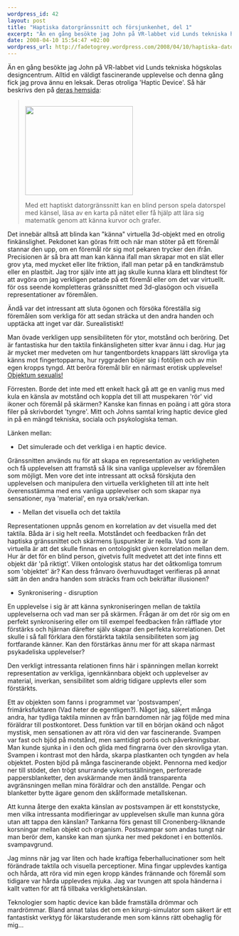 ```yaml
--- 
wordpress_id: 42
layout: post
title: "Haptiska datorgränssnitt och försjunkenhet, del 1"
excerpt: "Än en gång besökte jag John på VR-labbet vid Lunds tekniska högskolas designcentrum. Alltid en väldigt fascinerande upplevelse (länka youtube) och denna gång fick jag prova ännu en leksak. Deras otroliga 'Haptic Device'. Ett inlägg mellan simulation och verklighet."
date: 2008-04-10 15:54:47 +02:00
wordpress_url: http://fadetogrey.wordpress.com/2008/04/10/haptiska-datorgranssnitt-och-forsjunkenhet-del-1/
---
```

Än en gång besökte jag John på VR-labbet vid Lunds tekniska högskolas designcentrum. Alltid en väldigt fascinerande upplevelse och denna gång fick jag prova ännu en leksak. Deras otroliga 'Haptic Device'.
Så här beskrivs den på <a id="pwzy" title="deras hemsida" href="http://www.certec.lth.se/haptics/">deras hemsida</a>:
<blockquote id="imsz"><img style="width:242px;height:200px;margin:1em 1em 0 0;" src="http://docs.google.com/File?id=df2vgdxk_175g8w65bxq_b" alt="" /><span></span>

<span>Med ett haptiskt datorgränssnitt kan en blind person spela datorspel med känsel, läsa av en karta på nätet eller få hjälp att lära sig matematik genom att känna kurvor och grafer.</span></blockquote>
Det innebär alltså att blinda kan "känna" virtuella 3d-objekt med en otrolig finkänslighet. Pekdonet kan göras fritt och när man stöter på ett föremål stannar den upp, om en föremål rör sig mot pekaren trycker den ifrån. Precisionen är så bra att man kan känna ifall man skrapar mot en slät eller grov yta, med mycket eller lite friktion, ifall man petar på en tandkrämstub eller en plastbit. Jag tror själv inte att jag skulle kunna klara ett blindtest för att avgöra om jag verkligen petade på ett föremål eller om det var virtuellt. för oss seende kompletteras gränssnittet med 3d-glasögon och visuella representationer av föremålen.

Ändå var det intressant att sluta ögonen och försöka föreställa sig föremålen som verkliga för att sedan sträcka ut den andra handen och upptäcka att inget var där. Surealistiskt!

Man övade verkligen upp sensibiliteten för ytor, motstånd och beröring. Det är fantastiska hur den taktila finkänsligheten sitter kvar ännu i dag. Hur jag är mycket mer medveten om hur tangentbordets knappars lätt skrovliga yta känns mot fingertopparna, hur ryggraden böjer sig i fotöljen och av min egen kropps tyngd. Att beröra föremål blir en närmast erotisk upplevelse! <a id="r-ex" title="Objektum sexualis!" href="http://www.berlinermauer.se/">Objektum sexualis!</a>

Förresten. Borde det inte med ett enkelt hack gå att ge en vanlig mus med kula en känsla av motstånd och koppla det till att muspekaren 'rör' vid ikoner och föremål på skärmen? Kanske kan finnas en poäng i att göra stora filer på skrivbordet 'tyngre'.
Mitt och Johns samtal kring haptic device gled in på en mängd tekniska, sociala och psykologiska teman.

Länken mellan:
<ul>
	<li>Det simulerade och det verkliga i en haptic device.</li>
</ul>
Gränssnitten används nu för att skapa en representation av verkligheten och få upplevelsen att framstå så lik sina vanliga upplevelser av föremålen som möjligt. Men vore det inte intressant att också förskjuta den upplevelsen och manipulera den virtuella verkligheten till att inte helt överensstämma med ens vanliga upplevelser och som skapar nya sensationer, nya 'material', en nya orsak/verkan.
<ul>
	<li>- Mellan det visuella och det taktila</li>
</ul>
Representationen uppnås genom en korrelation av det visuella med det taktila. Båda är i sig helt reella. Motståndet och feedbacken från det haptiska gränssnittet och skärmens ljuspunkter är reella. Vad som är virtuella är att det skulle finnas en ontologiskt given korrelation mellan dem. Hur är det för en blind person, givetvis fullt medvetet att det inte finns ett objekt där 'på riktigt'. Vilken ontologisk status har det oåtkomliga tomrum som 'objektet' är? Kan dess frånvaro överhuvudtaget verifieras på annat sätt än den andra handen som sträcks fram och bekräftar illusionen?
<ul>
	<li>Synkronisering - disruption</li>
</ul>
En upplevelse i sig är att känna synkroniseringen mellan de taktila upplevelserna och vad man ser på skärmen. Frågan är om det rör sig om en perfekt synkronisering eller om till exempel feedbacken från räfflade ytor förstärks och hjärnan därefter själv skapar den perfekta korrelationen. Det skulle i så fall förklara den förstärkta taktila sensibiliteten som jag fortfarande känner. Kan den förstärkas ännu mer för att skapa närmast psykadeliska upplevelser?

Den verkligt intressanta relationen finns här i spänningen mellan korrekt representation av verkliga, igennkännbara objekt och upplevelser av material, inverkan, sensibilitet som aldrig tidigare upplevts eller som förstärkts.

Ett av objekten som fanns i programmet var 'postsvampen', frimärksfuktaren (Vad heter de egentligen?). Något jag, säkert många andra, har tydliga taktila minnen av från barndomen när jag följde med mina föräldrar till postkontoret. Dess funktion var till en början okänd och något mystisk, men sensationen av att röra vid den var fascinerande. Svampen var fast och bjöd på motstånd, men samtidigt porös och påverkningsbar. Man kunde sjunka in i den och glida med fingrarna över den skrovliga ytan. Svampen i kontrast mot den hårda, skarpa plastkanten och tyngden av hela objektet. Posten bjöd på många fascinerande objekt. Pennorna med kedjor ner till stödet, den trögt snurrande vykortsställningen, perforerade pappersblanketter, den avskärmande men ändå transparenta avgränsningen mellan mina föräldrar och den anställde. Pengar och blanketter bytte ägare genom den skålformade metallskenan.

Att kunna återge den exakta känslan av postsvampen är ett konststycke, men vilka intressanta modifieringar av upplevelsen skulle man kunna göra utan att tappa den känslan? Tankarna förs genast till Cronenberg-liknande korsningar mellan objekt och organism.
Postsvampar som andas tungt när man berör dem, kanske kan man sjunka ner med pekdonet i en bottenlös. svampavgrund.

Jag minns när jag var liten och hade kraftiga feberhallucinationer som helt förändrade taktila och visuella perceptioner. Mina fingar upplevdes kantiga och hårda, att röra vid min egen kropp kändes frännande och föremål som tidigare var hårda upplevdes mjuka. Jag var tvungen att spola händerna i kallt vatten för att få tillbaka verklighetskänslan.

Teknologier som haptic device kan både framställa drömmar och mardrömmar. Bland annat talas det om en kirurgi-simulator som säkert är ett fantastiskt verktyg för läkarstuderande men som känns rätt obehaglig för mig...
